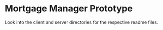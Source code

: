 Mortgage Manager Prototype
==========================

Look into the client and server directories for the respective readme files.